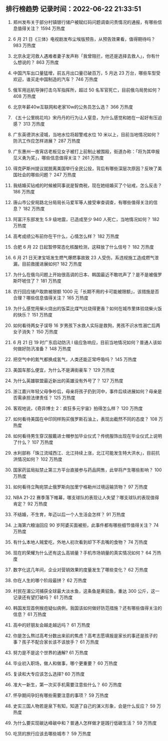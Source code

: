 
## 排行榜趋势 记录时间：2022-06-22 21:33:51
  
  1. 郑州发布关于部分村镇银行储户被赋红码问题调查问责情况的通报，有哪些信息值得关注？ 1594 万热度
    
  2. 6 月 21 日《三体》电视剧发布尘埃版预告，从预告效果看，值得期待吗？ 983 万热度
    
  3. 北京永定河救人遇难者妻子发声称「我曾阻拦，他还是选择去救人」，你有什么想说的？ 863 万热度
    
  4. 中国汽车出口量猛增，前五月出口量已破百万，5 月达 23 万台，哪些车型受欢迎，谁买走中国制造的汽车？ 746 万热度
    
  5. 俄军用巡航导弹打击乌军指挥所，超过 50 名军官死亡，目前俄乌局势如何？ 408 万热度
    
  6. 北京年薪40w互联网和老家10w的公务员怎么选？ 366 万热度
    
  7. 《五十公里桃花坞》宋丹丹的行为让人窒息，为什么感觉和她在一起好有压迫感？ 313 万热度
    
  8. 广东英德洪水浸城，当地水位将超警戒水位 10 米以上，目前当地情况如何？防汛工作应怎样进展？ 287 万热度
    
  9. 广东惠州一夜宵店老板见女子被打上前制止被围殴，街道办称：「将为其申报见义勇为奖」，哪些信息值得关注？ 261 万热度
    
  10. 得克萨斯州提议就脱离美国举行全民公投，背后有哪些深层次原因？反映了美国社会的哪些问题？ 247 万热度
    
  11. 我结婚买钻戒的时候被同事说是智商税，现在她结婚买了个钻戒，怎么反击？ 186 万热度
    
  12. 唐山市公安局路北分局局长马爱军等人接受审查调查，有哪些值得关注的信息？ 182 万热度
    
  13. 阿富汗东部发生 5.9 级地震，已造成至少 940 人死亡，当地情况如何？ 182 万热度
    
  14. 高考成绩公布前你在干什么，心情怎么样？ 182 万热度
    
  15. 合肥 6 月 22 日起暂停常态化核酸检测，这释放了什么信号？ 182 万热度
    
  16. 6 月 21 日天津宝坻发生燃气爆燃事故致 23 人受伤，系违规施工造成燃气泄漏，目前救援进展如何? 182 万热度
    
  17. 为什么在俄乌问题上开始很高调的日本、韩国最近不敢吭声了？是不是被俄罗斯吓唬住了？ 181 万热度
    
  18. 农行回应储户取款被限额 1000 元「长期不用的卡可能被限额」，该措施是否合理？哪些信息值得关注？ 165 万热度
    
  19. 为什么感觉用柴火烧出的饭菜比煤气灶烧得更香？如何在城市里体验烧柴火饭的快乐？ 151 万热度
    
  20. 如何看待两女子误导 16 岁男孩下水救人实际是救狗，男孩不识水性溺亡后两女子消失？ 150 万热度
    
  21. 6 月 21 日 19 时广东启动防汛 Ⅰ 级应急响应，目前当地情况如何？普通人该如何做好防汛准备？ 148 万热度
    
  22. 把空气中的氮气都换成氢气，人类还能正常呼吸吗？ 145 万热度
    
  23. 美国车那么便宜，为什么不是满街豪车？ 129 万热度
    
  24. 为什么英雄联盟最近新出的英雄没有外号了？ 127 万热度
    
  25. 浙江嘉兴年轻父母争吵后，母亲将孩子扔到河中，事件后续进展如何？母亲是否需承担法律责任？ 125 万热度
    
  26. 客观地说，《奇异博士 2：疯狂多元宇宙》拍得怎么样？ 120 万热度
    
  27. 如何看待美国在中印同样购买俄罗斯石油上，表现出截然不同的态度？ 108 万热度
    
  28. 如何看待男生穿汉服戴进士帽参加毕业仪式？传统服饰出现在毕业仪式上说明了什么？ 107 万热度
    
  29. 水利部称「珠江流域西江、北江持续上涨，北江可能发生特大洪水」，目前抗洪情况如何？ 102 万热度
    
  30. 国家药监局拟禁止第三方平台直接参与药品网售，此举将产生哪些影响？ 100 万热度
    
  31. 如何看待立陶宛禁止俄罗斯向加里宁格勒州过境运输货物？ 97 万热度
    
  32. NBA 21-22 赛季落下帷幕，哪支球队的表现让人失望？哪支球队的表现值得肯定？ 92 万热度
    
  33. 不结婚，不生育，年迈以后一个人生活会怎样？ 91 万热度
    
  34. 上海第六粮油回应 90 岁阿婆买面被拒，此事件都有哪些细节值得关注？ 74 万热度
    
  35. 有什么本地人贼爱吃，外地人初次看到却下不去嘴的食物？ 74 万热度
    
  36. 现在的荣耀为什么还有这么高销量？手机市场销量的真实情况如何？ 64 万热度
    
  37. 数字化这几年间，企业对营销效果的度量发生了哪些变化？ 62 万热度
    
  38. 你在人生的哪个阶段最拼？ 62 万热度
    
  39. 村民在湄公河捕获全球最大淡水鱼，这条鱼是黄貂鱼，重达 300 公斤，这一记录还有望打破吗？ 61 万热度
    
  40. 韩国发现首例猴痘疑似病例，我国该如何做好防范措施？还有哪些值得关注的信息？ 61 万热度
    
  41. 高中的好朋友会越走越远吗？ 61 万热度
    
  42. 你是怎么熬过高考分数出来前的焦虑？高考志愿填报是家长的事还是孩子的事？孩子不配合家长该不该放手？ 61 万热度
    
  43. 努力是不是这个世界的通解? 61 万热度
    
  44. 毕业初入职场，做人和做事，哪个更重要？ 60 万热度
    
  45. 复读和大专应该怎么选择? 60 万热度
    
  46. 准大一新生，第一次买手机需要注意些什么？ 60 万热度
    
  47. 怀孕期间孕妇有哪些需要注意的事项？ 59 万热度
    
  48. 史实三国人物若是泉下有知，知道了自己的演义形象，会是什么反应？ 59 万热度
    
  49. 为什么要实现碳达峰碳中和？普通人怎样做才是践行低碳生活？ 59 万热度
    
  50. 吃货的旅行应该去哪些城市？ 59 万热度
    